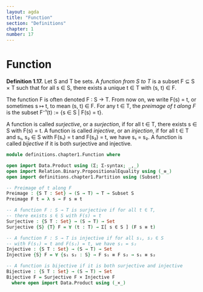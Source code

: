 ```yaml
---
layout: agda
title: "Function"
section: "Definitions"
chapter: 1
number: 17
---
```


# Function

**Definition 1.17.** Let S and T be sets. A *function from S to T* is a subset F ⊆ S × T such that for all s ∈ S, there exists a unique t ∈ T with (s, t) ∈ F.

The function F is often denoted F : S → T. From now on, we write F(s) = t, or sometimes s ↦ t, to mean (s, t) ∈ F. For any t ∈ T, the *preimage of t along F* is the subset F⁻¹(t) := {s ∈ S | F(s) = t}.

A function is called *surjective*, or a *surjection*, if for all t ∈ T, there exists s ∈ S with F(s) = t. A function is called *injective*, or an *injection*, if for all t ∈ T and s₁, s₂ ∈ S with F(s₁) = t and F(s₂) = t, we have s₁ = s₂. A function is called *bijective* if it is both surjective and injective.

```agda
module definitions.chapter1.Function where

open import Data.Product using (Σ; Σ-syntax; _,_)
open import Relation.Binary.PropositionalEquality using (_≡_)
open import definitions.chapter1.Partition using (Subset)

-- Preimage of t along F
Preimage : {S T : Set} → (S → T) → T → Subset S
Preimage F t = λ s → F s ≡ t

-- A function F : S → T is surjective if for all t ∈ T,
-- there exists s ∈ S with F(s) = t
Surjective : {S T : Set} → (S → T) → Set
Surjective {S} {T} F = ∀ (t : T) → Σ[ s ∈ S ] (F s ≡ t)

-- A function F : S → T is injective if for all s₁, s₂ ∈ S
-- with F(s₁) = t and F(s₂) = t, we have s₁ = s₂
Injective : {S T : Set} → (S → T) → Set
Injective {S} F = ∀ {s₁ s₂ : S} → F s₁ ≡ F s₂ → s₁ ≡ s₂

-- A function is bijective if it is both surjective and injective
Bijective : {S T : Set} → (S → T) → Set
Bijective F = Surjective F × Injective F
  where open import Data.Product using (_×_)
```

